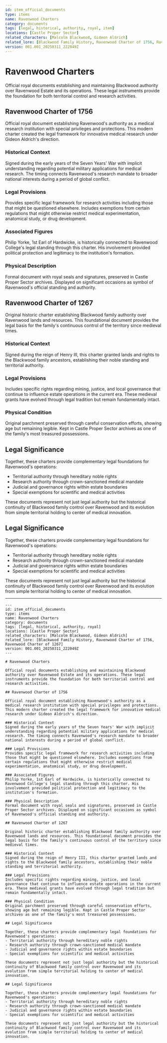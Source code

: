 ```yaml
---
id: item_official_documents
type: items
name: Ravenwood Charters
category: documents
tags: [legal, historical, authority, royal, item]
locations: [Castle Proper Sector]
related_characters: [Malcolm Blackwood, Gideon Aldrich]
related_lore: [Blackwood Family History, Ravenwood Charter of 1756, Ravenwood Charter of 1267]
version: 001.001_20250311_222049Z
---
```


# Ravenwood Charters

Official royal documents establishing and maintaining Blackwood authority over Ravenwood Estate and its operations. These legal instruments provide the foundation for both territorial control and research activities.

## Ravenwood Charter of 1756

Official royal document establishing Ravenwood's authority as a medical research institution with special privileges and protections. This modern charter created the legal framework for innovative medical research under Gideon Aldrich's direction.

### Historical Context
Signed during the early years of the Seven Years' War with implicit understanding regarding potential military applications for medical research. The timing connects Ravenwood's research mandate to broader national interests during a period of global conflict.

### Legal Provisions
Provides specific legal framework for research activities including those that might be questioned elsewhere. Includes exemptions from certain regulations that might otherwise restrict medical experimentation, anatomical study, or drug development.

### Associated Figures
Philip Yorke, 1st Earl of Hardwicke, is historically connected to Ravenwood College's legal standing through this charter. His involvement provided political protection and legitimacy to the institution's formation.

### Physical Description
Formal document with royal seals and signatures, preserved in Castle Proper Sector archives. Displayed on significant occasions as symbol of Ravenwood's official standing and authority.

## Ravenwood Charter of 1267

Original historic charter establishing Blackwood family authority over Ravenwood lands and resources. This foundational document provides the legal basis for the family's continuous control of the territory since medieval times.

### Historical Context
Signed during the reign of Henry III, this charter granted lands and rights to the Blackwood family ancestors, establishing their noble standing and territorial authority.

### Legal Provisions
Includes specific rights regarding mining, justice, and local governance that continue to influence estate operations in the current era. These medieval grants have evolved through legal tradition but remain fundamentally intact.

### Physical Condition
Original parchment preserved through careful conservation efforts, showing age but remaining legible. Kept in Castle Proper Sector archives as one of the family's most treasured possessions.

## Legal Significance

Together, these charters provide complementary legal foundations for Ravenwood's operations:
- Territorial authority through hereditary noble rights
- Research authority through crown-sanctioned medical mandate
- Judicial and governance rights within estate boundaries
- Special exemptions for scientific and medical activities

These documents represent not just legal authority but the historical continuity of Blackwood family control over Ravenwood and its evolution from simple territorial holding to center of medical innovation.

## Legal Significance

Together, these charters provide complementary legal foundations for Ravenwood's operations:
- Territorial authority through hereditary noble rights
- Research authority through crown-sanctioned medical mandate
- Judicial and governance rights within estate boundaries
- Special exemptions for scientific and medical activities

These documents represent not just legal authority but the historical continuity of Blackwood family control over Ravenwood and its evolution from simple territorial holding to center of medical innovation.

---

```
---
id: item_official_documents
type: items
name: Ravenwood Charters
category: documents
tags: [legal, historical, authority, royal]
locations: [Castle Proper Sector]
related_characters: [Malcolm Blackwood, Gideon Aldrich]
related_lore: [Blackwood Family History, Ravenwood Charter of 1756, Ravenwood Charter of 1267]
version: 001.001_20250311_222049Z
---

# Ravenwood Charters

Official royal documents establishing and maintaining Blackwood authority over Ravenwood Estate and its operations. These legal instruments provide the foundation for both territorial control and research activities.

## Ravenwood Charter of 1756

Official royal document establishing Ravenwood's authority as a medical research institution with special privileges and protections. This modern charter created the legal framework for innovative medical research under Gideon Aldrich's direction.

### Historical Context
Signed during the early years of the Seven Years' War with implicit understanding regarding potential military applications for medical research. The timing connects Ravenwood's research mandate to broader national interests during a period of global conflict.

### Legal Provisions
Provides specific legal framework for research activities including those that might be questioned elsewhere. Includes exemptions from certain regulations that might otherwise restrict medical experimentation, anatomical study, or drug development.

### Associated Figures
Philip Yorke, 1st Earl of Hardwicke, is historically connected to Ravenwood College's legal standing through this charter. His involvement provided political protection and legitimacy to the institution's formation.

### Physical Description
Formal document with royal seals and signatures, preserved in Castle Proper Sector archives. Displayed on significant occasions as symbol of Ravenwood's official standing and authority.

## Ravenwood Charter of 1267

Original historic charter establishing Blackwood family authority over Ravenwood lands and resources. This foundational document provides the legal basis for the family's continuous control of the territory since medieval times.

### Historical Context
Signed during the reign of Henry III, this charter granted lands and rights to the Blackwood family ancestors, establishing their noble standing and territorial authority.

### Legal Provisions
Includes specific rights regarding mining, justice, and local governance that continue to influence estate operations in the current era. These medieval grants have evolved through legal tradition but remain fundamentally intact.

### Physical Condition
Original parchment preserved through careful conservation efforts, showing age but remaining legible. Kept in Castle Proper Sector archives as one of the family's most treasured possessions.

## Legal Significance

Together, these charters provide complementary legal foundations for Ravenwood's operations:
- Territorial authority through hereditary noble rights
- Research authority through crown-sanctioned medical mandate
- Judicial and governance rights within estate boundaries
- Special exemptions for scientific and medical activities

These documents represent not just legal authority but the historical continuity of Blackwood family control over Ravenwood and its evolution from simple territorial holding to center of medical innovation.

## Legal Significance

Together, these charters provide complementary legal foundations for Ravenwood's operations:
- Territorial authority through hereditary noble rights
- Research authority through crown-sanctioned medical mandate
- Judicial and governance rights within estate boundaries
- Special exemptions for scientific and medical activities

These documents represent not just legal authority but the historical continuity of Blackwood family control over Ravenwood and its evolution from simple territorial holding to center of medical innovation.
```